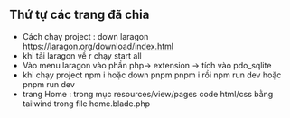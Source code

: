 ## Thứ tự các trang đã chia

-   Cách chạy project : down laragon https://laragon.org/download/index.html
-   khi tải laragon về r chạy start all
-   Vào menu laragon vào phần php-> extension -> tích vào pdo_sqlite
-   khi chạy project npm i hoặc down pnpm pnpm i rồi npm run dev hoặc pnpm run dev
-   trang Home : trong mục resources/view/pages code html/css bằng tailwind trong file home.blade.php
